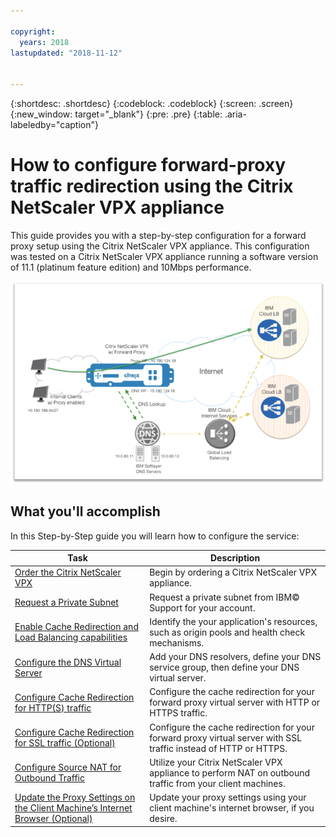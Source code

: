 ```yaml
---

copyright:
  years: 2018
lastupdated: "2018-11-12"


---
```


{:shortdesc: .shortdesc}
{:codeblock: .codeblock}
{:screen: .screen}
{:new_window: target="_blank"}
{:pre: .pre}
{:table: .aria-labeledby="caption"}

# How to configure forward-proxy traffic redirection using the Citrix NetScaler VPX appliance
This guide provides you with a step-by-step configuration for a forward proxy setup using the Citrix NetScaler VPX appliance. This configuration was tested on a Citrix NetScaler VPX appliance running a software version of 11.1 (platinum feature edition) and 10Mbps performance.

<img src="images/fp1.png" alt="drawing" style="width: 600px;"/>

## What you'll accomplish

In this Step-by-Step guide you will learn how to configure the service:

Task  | Description
------------- | -------------
[Order the Citrix NetScaler VPX](order-vpx.html) | Begin by ordering a Citrix NetScaler VPX appliance.
[Request a Private Subnet](request-subnet.html) | Request a private subnet from IBM© Support for your account.
[Enable Cache Redirection and Load Balancing capabilities](fp-cache.html) | Identify the your application's resources, such as origin pools and health check mechanisms.
[Configure the DNS Virtual Server](fp-dns.html) | Add your DNS resolvers, define your DNS service group, then define your DNS virtual server.
[Configure Cache Redirection for HTTP(S) traffic](fp-cache-http.html) | Configure the cache redirection for your forward proxy virtual server with HTTP or HTTPS traffic.
[Configure Cache Redirection for SSL traffic (Optional)](fp-cache-ssl.html) | Configure the cache redirection for your forward proxy virtual server with SSL traffic instead of HTTP or HTTPS.
[Configure Source NAT for Outbound Traffic](fp-nat.html) | Utilize your Citrix NetScaler VPX appliance to perform NAT on outbound traffic from your client machines.
[Update the Proxy Settings on the Client Machine’s Internet Browser (Optional)](fp-proxy-settings.html) | Update your proxy settings using your client machine's internet browser, if you desire.